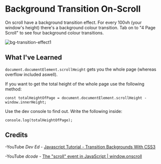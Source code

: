 # Background Transition On-Scroll

On scroll have a background transition effect. For every 100vh (your window's height) there's a background colour transition. Tab on to "4 Page Scroll" to see four background colour transitions.

![bg-transition-effect1](https://user-images.githubusercontent.com/24542308/56127543-be258400-5fc0-11e9-8ffc-452067905c6b.png)

## What I've Learned

`document.documentElement.scrollHeight` gets you the whole page (whereas overflow included aswell).

If you want to get the total height of the whole page use the following method:

`const totalHeightOfPage = document.documentElement.scrollHeight - window.innerHeight;`

Use the dev console to find out. Write the following inside:

`console.log(totalHeightOfPage);`

## Credits

-YouTube _Dev Ed_ - [Javascript Tutorial - Transition Backgrounds With CSS3](https://youtu.be/z_vvY7YX3so)

-YouTube _dcode_ - [The "scroll" event in JavaScript | window.onscroll](https://youtu.be/V9CY0F4Wc7M)
